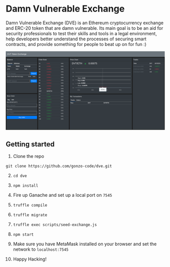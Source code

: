 # Damn Vulnerable Exchange

Damn Vulnerable Exchange (DVE) is an Ethereum cryptocurrency exchange and ERC-20 token that are damn vulnerable. Its main goal is to be an aid for security professionals to test their skills and tools in a legal environment, help developers better understand the processes of securing smart contracts, and provide something for people to beat up on for fun :)

![DVEpng](/DVE.png)

## Getting started

1. Clone the repo
  

```
git clone https://github.com/gonzo-code/dve.git
```

2. `cd dve`
  
3. `npm install`
  
4. Fire up Ganache and set up a local port on `7545`
  

3. `truffle compile`
  
4. `truffle migrate`
  
5. `truffle exec scripts/seed-exchange.js`
  
6. `npm start`
  
7. Make sure you have MetaMask installed on your browser and set the network to `localhost:7545`
  
8. Happy Hacking!